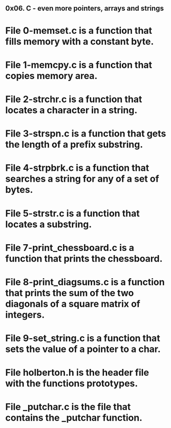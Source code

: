 ## 0x06. C - even more pointers, arrays and strings
# File 0-memset.c is a function that fills memory with a constant byte.

# File 1-memcpy.c is a function that copies memory area.

# File 2-strchr.c is a function that locates a character in a string.

# File 3-strspn.c is a function that gets the length of a prefix substring.

# File 4-strpbrk.c is a function that searches a string for any of a set of bytes.

# File 5-strstr.c is a function that locates a substring.

# File 7-print_chessboard.c is a function that prints the chessboard.

# File 8-print_diagsums.c is a function that prints the sum of the two diagonals of a square matrix of integers.

# File 9-set_string.c is a function that sets the value of a pointer to a char.

# File holberton.h is the header file with the functions prototypes.

# File _putchar.c is the file that contains the _putchar function.
